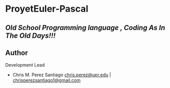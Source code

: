 # ProyetEuler-Pascal
***Old School Programming language , Coding As In The Old Days!!!***
-------------------------------------
**Author**
-----------------
Development Lead

 - Chris M. Perez Santiago   chris.perez@upr.edu | chrisperezsantiago1@gmail.com
